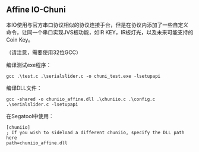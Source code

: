 ## Affine IO-Chuni

本IO使用与官方串口协议相似的协议连接手台，但是在协议内添加了一些自定义命令，让同一个串口实现JVS板功能，如IR KEY，IR板灯光，以及未来可能支持的Coin Key。

（请注意，需要使用32位GCC）

编译测试exe程序：

```
gcc .\test.c .\serialslider.c -o chuni_test.exe -lsetupapi
```

编译DLL文件：

```
gcc -shared -o chuniio_affine.dll .\chuniio.c .\config.c .\serialslider.c -lsetupapi
```

在Segatool中使用：

```
[chuniio]
; If you wish to sideload a different chuniio, specify the DLL path here
path=chuniio_affine.dll
```
